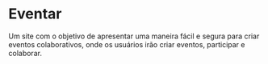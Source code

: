 # Eventar 
Um site com o objetivo de apresentar uma maneira fácil e segura para criar eventos colaborativos, onde os usuários irão criar eventos, participar e colaborar.

